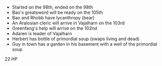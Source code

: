 * Started on the 98th, ended on the 98th
* Bao's greatsword will be ready on the 105th
* Bao and Rhobb have lycanthropy (bear)
* An Aralosian cleric will arrive in Vajalharn on the 103rd
* Greenfang's help will arrive on the 102nd
* Adaren is leader of Vajalharn
* Herbert has bottle of primordial soup (swaps living and dead)
* Guy in town has a garden in his basement with a well of the primordial soup

22 HP